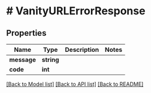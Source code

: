 # # VanityURLErrorResponse

## Properties

Name | Type | Description | Notes
------------ | ------------- | ------------- | -------------
**message** | **string** |  |
**code** | **int** |  |

[[Back to Model list]](../../README.md#models) [[Back to API list]](../../README.md#endpoints) [[Back to README]](../../README.md)
